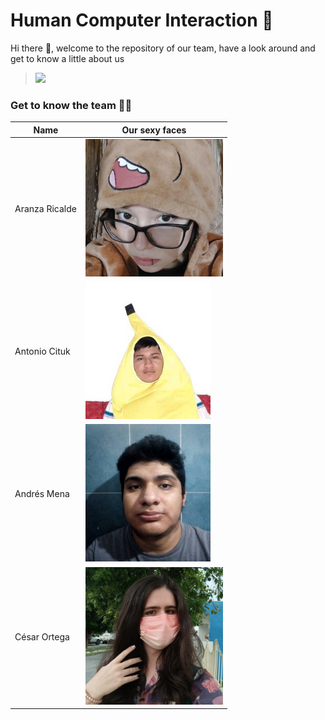 # Human Computer Interaction 🤖

Hi there 👋, welcome to the repository of our team, have a look around and get to know a little about us

> <img src="https://mma.prnewswire.com/media/1513369/Educative_Logo.jpg" height="20">

### Get to know the team 🐙✨

| Name          | Our sexy faces |
| ------------- | ------------- |
| Aranza Ricalde  | <img src="assets/fotopreciosa.jpg" height="220"> |
| Antonio Cituk  | <img src="assets/IMG-20210302-WA0049.jpg"  width="200" height="220"> |
| Andrés Mena  | <img src="assets/LlXZ2T.jpg"  width="200" height="220"> |
| César Ortega  | <img src="assets/foto.jpeg" height="220"> |


